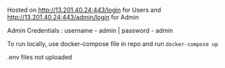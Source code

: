 Hosted on http://13.201.40.24:443/login for Users and http://13.201.40.24:443/admin/login for Admin  
  
Admin Credentials : username - admin | password - admin  

To run locally, use docker-compose file in repo and run `docker-compose up`  
  
.env files not uploaded  